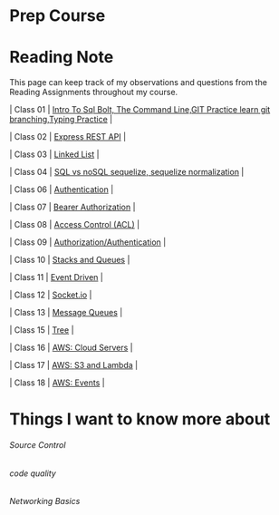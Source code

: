# Prep Course

# Reading Note

This page can keep track of my observations and questions from the Reading Assignments throughout my course.

| Class 01 | [Intro To Sql Bolt, The Command Line,GIT Practice learn git branching,Typing Practice](./Day01/README.md) |

| Class 02 | [Express REST API](./Day02/README.md) |

| Class 03 | [Linked List](./Day03/README.MD) |

| Class 04 | [SQL vs noSQL sequelize, sequelize normalization](./Day04/README.md) |

| Class 06 | [Authentication](./Day06/README.md) |

| Class 07 | [Bearer Authorization](./Day07/README.md) |

| Class 08 | [Access Control (ACL)](./Day08/README.md) |

| Class 09 | [Authorization/Authentication](./Day09/README.md) |

| Class 10 | [Stacks and Queues](./Day10/README.md) |

| Class 11 | [Event Driven](./Day11/README.md) |

| Class 12 | [Socket.io](./Day12/README.md) |

| Class 13 | [Message Queues](./Day13/README.md) |

| Class 15 | [Tree](./Day15/readme.md) |

| Class 16 | [AWS: Cloud Servers](./Day16/readme.md) |

| Class 17 | [AWS: S3 and Lambda](./Day17/readme.md) |

| Class 18 | [AWS: Events](./Day18/readme.md) |

# Things I want to know more about

###### Source Control

###### code quality

###### Networking Basics
